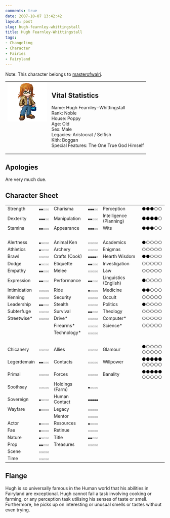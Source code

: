 ```yaml
---
comments: true
date: 2007-10-07 13:42:42
layout: post
slug: hugh-fearnley-whittingstall
title: Hugh Fearnley-Whittingstall
tags:
- Changeling
- Character
- Fairies
- Fairyland
---
```


<p>Note: This character belongs to <a href="http://masterofwalri.livejournal.com">masterofwalri</a>.</p>
<table border="0" cellspacing="10">
<tr>
<td valign="top"><img src="/fiction/characters/avatars/hughfw.png" /></td>
<td valign="top">
<h2>Vital Statistics</h2>
<p>Name: Hugh Fearnley-Whittingstall<br />
Rank: Noble<br />
House: Poppy<br />
Age: Old<br />
Sex: Male<br />
Legacies: Aristocrat / Selfish<br />
Kith: Boggan<br />
Special Features: The One True God Himself</p></td>
</tr>
</table>
<h2>Apologies</h2>
<p>Are very much due.</p>
<h2>Character Sheet</h2>
<table border="0" width="100%" cellspacing="2" cellpadding="4">
<tr>
<td>Strength</td>
<td><img src="/fiction/characters/dots/2.png" /></td>
<td>Charisma</td>
<td><img src="/fiction/characters/dots/3.png" /></td>
<td>Perception</td>
<td><img src="/fiction/characters/dots/3.png" /></td>
</tr>
<tr>
<td>Dexterity</td>
<td><img src="/fiction/characters/dots/3.png" /></td>
<td>Manipulation</td>
<td><img src="/fiction/characters/dots/2.png" /></td>
<td>Intelligence (Planning)</td>
<td><img src="/fiction/characters/dots/4.png" /></td>
</tr>
<tr>
<td>Stamina</td>
<td><img src="/fiction/characters/dots/2.png" /></td>
<td>Appearance</td>
<td><img src="/fiction/characters/dots/3.png" /></td>
<td>Wits</td>
<td><img src="/fiction/characters/dots/3.png" /></td>
</tr>
<tr>
<td>&nbsp;</td>
</tr>
<tr>
<td>Alertness</td>
<td><img src="/fiction/characters/dots/1.png" /></td>
<td>Animal Ken</td>
<td><img src="/fiction/characters/dots/0.png" /></td>
<td>Academics</td>
<td><img src="/fiction/characters/dots/1.png" /></td>
</tr>
<tr>
<td>Athletics</td>
<td><img src="/fiction/characters/dots/1.png" /></td>
<td>Archery</td>
<td><img src="/fiction/characters/dots/0.png" /></td>
<td>Enigmas</td>
<td><img src="/fiction/characters/dots/0.png" /></td>
</tr>
<tr>
<td>Brawl</td>
<td><img src="/fiction/characters/dots/0.png" /></td>
<td>Crafts (Cook)</td>
<td><img src="/fiction/characters/dots/4.png" /></td>
<td>Hearth Wisdom</td>
<td><img src="/fiction/characters/dots/2.png" /></td>
</tr>
<tr>
<td>Dodge</td>
<td><img src="/fiction/characters/dots/1.png" /></td>
<td>Etiquette</td>
<td><img src="/fiction/characters/dots/2.png" /></td>
<td>Investigation</td>
<td><img src="/fiction/characters/dots/0.png" /></td>
</tr>
<tr>
<td>Empathy</td>
<td><img src="/fiction/characters/dots/2.png" /></td>
<td>Melee</td>
<td><img src="/fiction/characters/dots/0.png" /></td>
<td>Law</td>
<td><img src="/fiction/characters/dots/0.png" /></td>
</tr>
<tr>
<td>Expression</td>
<td><img src="/fiction/characters/dots/2.png" /></td>
<td>Performance</td>
<td><img src="/fiction/characters/dots/2.png" /></td>
<td>Linguistics (English)</td>
<td><img src="/fiction/characters/dots/1.png" /></td>
</tr>
<tr>
<td>Intimidation</td>
<td><img src="/fiction/characters/dots/0.png" /></td>
<td>Ride</td>
<td><img src="/fiction/characters/dots/1.png" /></td>
<td>Medicine</td>
<td><img src="/fiction/characters/dots/2.png" /></td>
</tr>
<tr>
<td>Kenning</td>
<td><img src="/fiction/characters/dots/0.png" /></td>
<td>Security</td>
<td><img src="/fiction/characters/dots/0.png" /></td>
<td>Occult</td>
<td><img src="/fiction/characters/dots/0.png" /></td>
</tr>
<tr>
<td>Leadership</td>
<td><img src="/fiction/characters/dots/2.png" /></td>
<td>Stealth</td>
<td><img src="/fiction/characters/dots/0.png" /></td>
<td>Politics</td>
<td><img src="/fiction/characters/dots/1.png" /></td>
</tr>
<tr>
<td>Subterfuge</td>
<td><img src="/fiction/characters/dots/0.png" /></td>
<td>Survival</td>
<td><img src="/fiction/characters/dots/2.png" /></td>
<td>Theology</td>
<td><img src="/fiction/characters/dots/0.png" /></td>
</tr>
<tr>
<td>Streetwise*</td>
<td><img src="/fiction/characters/dots/0.png" /></td>
<td>Drive*</td>
<td><img src="/fiction/characters/dots/0.png" /></td>
<td>Computer*</td>
<td><img src="/fiction/characters/dots/0.png" /></td>
</tr>
<tr>
<td></td>
<td></td>
<td>Firearms*</td>
<td><img src="/fiction/characters/dots/0.png" /></td>
<td>Science*</td>
<td><img src="/fiction/characters/dots/0.png" /></td>
</tr>
<tr>
<td></td>
<td></td>
<td>Technology*</td>
<td><img src="/fiction/characters/dots/0.png" /></td>
<td></td>
<td></td>
</tr>
<tr>
<td>&nbsp;</td>
</tr>
<tr>
<td>Chicanery</td>
<td><img src="/fiction/characters/dots/0.png" /></td>
<td>Allies</td>
<td><img src="/fiction/characters/dots/0.png" /></td>
<td>Glamour</td>
<td><img src="/fiction/characters/dots/1.png" /><img src="/fiction/characters/dots/0.png" /></td>
</tr>
<tr>
<td>Legerdemain</td>
<td><img src="/fiction/characters/dots/2.png" /></td>
<td>Contacts</td>
<td><img src="/fiction/characters/dots/0.png" /></td>
<td>Willpower</td>
<td><img src="/fiction/characters/dots/5.png" /><img src="/fiction/characters/dots/0.png" /></td>
</tr>
<tr>
<td>Primal</td>
<td><img src="/fiction/characters/dots/0.png" /></td>
<td>Forces</td>
<td><img src="/fiction/characters/dots/0.png" /></td>
<td>Banality</td>
<td><img src="/fiction/characters/dots/5.png" /><img src="/fiction/characters/dots/0.png" /></td>
</tr>
<tr>
<td>Soothsay</td>
<td><img src="/fiction/characters/dots/0.png" /></td>
<td>Holdings (Farm)</td>
<td><img src="/fiction/characters/dots/1.png" /></td>
<td></td>
<td></td>
</tr>
<tr>
<td>Sovereign</td>
<td><img src="/fiction/characters/dots/1.png" /></td>
<td>Human Contact</td>
<td><img src="/fiction/characters/dots/5.png" /></td>
<td></td>
<td></td>
</tr>
<tr>
<td>Wayfare</td>
<td><img src="/fiction/characters/dots/1.png" /></td>
<td>Legacy</td>
<td><img src="/fiction/characters/dots/0.png" /></td>
<td></td>
<td></td>
</tr>
<tr>
<td></td>
<td></td>
<td>Mentor</td>
<td><img src="/fiction/characters/dots/0.png" /></td>
<td></td>
<td></td>
</tr>
<tr>
<td>Actor</td>
<td><img src="/fiction/characters/dots/1.png" /></td>
<td>Resources</td>
<td><img src="/fiction/characters/dots/1.png" /></td>
<td></td>
<td></td>
</tr>
<tr>
<td>Fae</td>
<td><img src="/fiction/characters/dots/1.png" /></td>
<td>Retinue</td>
<td><img src="/fiction/characters/dots/0.png" /></td>
<td></td>
<td></td>
</tr>
<tr>
<td>Nature</td>
<td><img src="/fiction/characters/dots/1.png" /></td>
<td>Title</td>
<td><img src="/fiction/characters/dots/2.png" /></td>
<td></td>
<td></td>
</tr>
<tr>
<td>Prop</td>
<td><img src="/fiction/characters/dots/2.png" /></td>
<td>Treasures</td>
<td><img src="/fiction/characters/dots/0.png" /></td>
<td></td>
<td></td>
</tr>
<tr>
<td>Scene</td>
<td><img src="/fiction/characters/dots/0.png" /></td>
<td></td>
<td></td>
<td></td>
<td></td>
</tr>
<tr>
<td>Time</td>
<td><img src="/fiction/characters/dots/0.png" /></td>
<td></td>
<td></td>
<td></td>
<td></td>
</tr>
</table>
<h2>Flange</h2>
<p>Hugh is so universally famous in the Human world that his abilities in Fairyland are exceptional.  Hugh cannot fail a task involving cooking or farming, or any perception task utilising his senses of taste or smell.  Furthermore, he picks up on interesting or unusual smells or tastes without even trying.</p>
